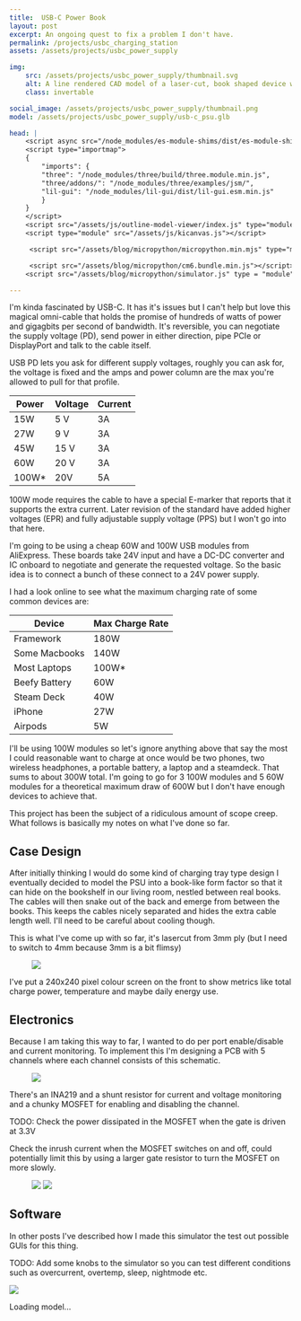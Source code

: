 ```yaml
---
title:  USB-C Power Book
layout: post
excerpt: An ongoing quest to fix a problem I don't have.
permalink: /projects/usbc_charging_station
assets: /assets/projects/usbc_power_supply

img:
    src: /assets/projects/usbc_power_supply/thumbnail.svg
    alt: A line rendered CAD model of a laser-cut, book shaped device with exposed internal parts. It wouldn't be obvious without reading the description but it's a USB-C power supply.
    class: invertable

social_image: /assets/projects/usbc_power_supply/thumbnail.png
model: /assets/projects/usbc_power_supply/usb-c_psu.glb

head: |
    <script async src="/node_modules/es-module-shims/dist/es-module-shims.js"></script>
    <script type="importmap">
    {
        "imports": {
        "three": "/node_modules/three/build/three.module.min.js",
        "three/addons/": "/node_modules/three/examples/jsm/",
        "lil-gui": "/node_modules/lil-gui/dist/lil-gui.esm.min.js"
        }
    }
    </script>
    <script src="/assets/js/outline-model-viewer/index.js" type="module"></script>
    <script type="module" src="/assets/js/kicanvas.js"></script>

     <script src="/assets/blog/micropython/micropython.min.mjs" type="module"></script>

     <script src="/assets/blog/micropython/cm6.bundle.min.js"></script>
    <script src="/assets/blog/micropython/simulator.js" type = "module"></script>

---
```


<!-- {% include mastodon_post.html post_id = "111813225328398667" %}
{% include mastodon_post.html post_id = "111816310882560850" %} -->

I'm kinda fascinated by USB-C. It has it's issues but I can't help but love this magical omni-cable that holds the promise of hundreds of watts of power and gigagbits per second of bandwidth. It's reversible, you can negotiate the supply voltage (PD), send power in either direction, pipe PCIe or DisplayPort and talk to the cable itself. 


USB PD lets you ask for different supply voltages, roughly you can ask for, the voltage is fixed and the amps and power column are the max you're allowed to pull for that profile.

| Power | Voltage | Current |
|-------|---------|---------|
| 15W   | 5 V     |   3A    |
| 27W   | 9 V     |   3A    |
| 45W   | 15 V    |   3A    |
| 60W   | 20 V    |   3A    |
| 100W* | 20V     |    5A   |

100W mode requires the cable to have a special E-marker that reports that it supports the extra current. Later revision of the standard have added higher voltages (EPR) and fully adjustable supply voltage (PPS) but I won't go into that here.

I'm going to be using a cheap 60W and 100W USB modules from AliExpress. These boards take 24V input and have a DC-DC converter and IC onboard to negotiate and generate the requested voltage. So the basic idea is to connect a bunch of these connect to a 24V power supply.

I had a look online to see what the maximum charging rate of some common devices are:

| Device         | Max Charge Rate    |
|----------------|--------------------|
| Framework      | 180W               |
| Some Macbooks  | 140W               |
| Most Laptops   | 100W*              |
| Beefy Battery  | 60W                |
| Steam Deck     | 40W                |
| iPhone         | 27W                |
| Airpods        | 5W                 |

I'll be using 100W modules so let's ignore anything above that say the most I could reasonable want to charge at once would be two phones, two wireless headphones, a portable battery, a laptop and a steamdeck. That sums to about 300W total. I'm going to go for 3 100W modules and 5 60W modules for a theoretical maximum draw of 600W but I don't have enough devices to achieve that.

This project has been the subject of a ridiculous amount of scope creep. What follows is basically my notes on what I've done so far.

## Case Design 

After initially thinking I would do some kind of charging tray type design I eventually decided to model the PSU into a book-like form factor so that it can hide on the bookshelf in our living room, nestled between real books. The cables will then snake out of the back and emerge from between the books. This keeps the cables nicely separated and hides the extra cable length well. I'll need to be careful about cooling though.

This is what I've come up with so far, it's lasercut from 3mm ply (but I need to switch to 4mm because 3mm is a bit flimsy)

<figure style="max-width: 250px;">
<img src="{{page.img.src}}">
</figure>

I've put a 240x240 pixel colour screen on the front to show metrics like total charge power, temperature and maybe daily energy use.


## Electronics 

Because I am taking this way to far, I wanted to do per port enable/disable and current monitoring. To implement this I'm designing a PCB with 5 channels where each channel consists of this schematic.  

<figure style="max-width: 350px;">
<img src="{{page.assets}}/channel_sch.png">
</figure>

There's an INA219 and a shunt resistor for current and voltage monitoring and a chunky MOSFET for enabling and disabling the channel.

TODO: 
Check the power dissipated in the MOSFET when the gate is driven at 3.3V

Check the inrush current when the MOSFET switches on and off, could potentially limit this by using a larger gate resistor to turn the MOSFET on more slowly. 

<figure class="two-wide">
<img src="{{page.assets}}/channel_board.png">
<img src="{{page.assets}}/channel_3d.png">
</figure>

## Software 

In other posts I've described how I made this simulator the test out possible GUIs for this thing.

TODO: Add some knobs to the simulator so you can test different conditions such as overcurrent, overtemp, sleep, nightmode etc.

<usbc-power-supply-simulator disable-console disable-editor code="/assets/blog/micropython/demo.py"></usbc-power-supply-simulator>

<outline-model-viewer model = "{{page.model}}" true-color=true spin=false camera='{"position":[-6.425,8.003,-3.751],"rotation":[-2.016,-0.6378,-2.246],"zoom":6784.844370099355,"target":[0.1581,-0.01497,0.07167]}'>
    <img class="outline-model-poster no-wc" src = "{{page.img.src}}">
    <p class="has-wc">Loading model...</p>
</outline-model-viewer>

<!-- <kicanvas-embed src="/assets/projects/usbc_power_supply/usb-c_psu.kicad_sch" controls="basic"> </kicanvas-embed> -->

